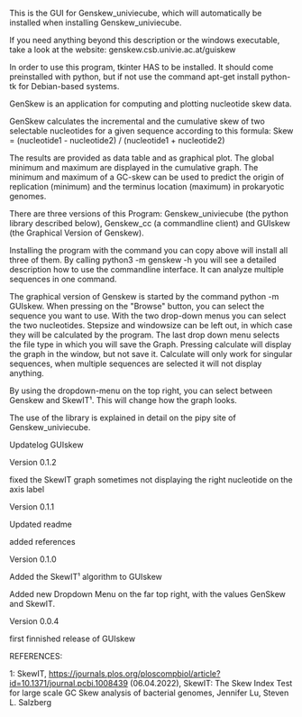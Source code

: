 This is the GUI for Genskew_univiecube, which will automatically be installed when installing Genskew_univiecube.

If you need anything beyond this description or the windows executable, take a look at the website: genskew.csb.univie.ac.at/guiskew

In order to use this program, tkinter HAS to be installed. It should come preinstalled with python, but if not use the command apt-get install python-tk for Debian-based systems.

GenSkew is an application for computing and plotting nucleotide skew data.

GenSkew calculates the incremental and the cumulative skew of two selectable nucleotides for a given sequence according to this formula:
Skew = (nucleotide1 - nucleotide2) / (nucleotide1 + nucleotide2)

The results are provided as data table and as graphical plot. The global minimum and maximum are displayed in the cumulative graph. The minimum and maximum of a GC-skew can be used to predict the origin of replication (minimum) and the terminus location (maximum) in prokaryotic genomes.

There are three versions of this Program: Genskew_univiecube (the python library described below), Genskew_cc (a commandline client) and GUIskew (the Graphical Version of Genskew). 

Installing the program with the command you can copy above will install all three of them. By calling python3 -m genskew -h you will see a detailed description how to use the commandline interface. It can analyze multiple sequences in one command.

The graphical version of Genskew is started by the command python -m GUIskew. When pressing on the "Browse" button, you can select the sequence you want to use. With the two drop-down menus you can select the two nucleotides. Stepsize and windowsize can be left out, in which case they will be calculated by the program. The last drop down menu selects the file type in which you will save the Graph. Pressing calculate will display the graph in the window, but not save it. Calculate will only work for singular sequences, when multiple sequences are selected it will not display anything.

By using the dropdown-menu on the top right, you can select between Genskew and SkewIT¹. This will change how the graph looks.

The use of the library is explained in detail on the pipy site of Genskew_univiecube.

Updatelog GUIskew

Version 0.1.2

fixed the SkewIT graph sometimes not displaying the right nucleotide on the axis label

Version 0.1.1

Updated readme

added references

Version 0.1.0

Added the SkewIT¹ algorithm to GUIskew

Added new Dropdown Menu on the far top right, with the values GenSkew and SkewIT.

Version 0.0.4

first finnished release of GUIskew
	
REFERENCES:

1: SkewIT, https://journals.plos.org/ploscompbiol/article?id=10.1371/journal.pcbi.1008439 (06.04.2022), SkewIT: The Skew Index Test for large scale GC Skew analysis of bacterial genomes, Jennifer Lu, Steven L. Salzberg
